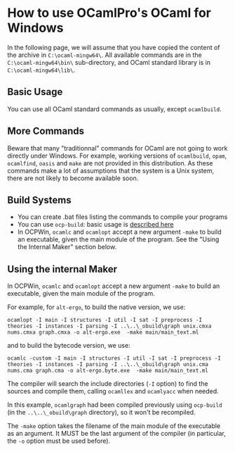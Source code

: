 # How to use OCamlPro's OCaml for Windows

In the following page, we will assume that you have copied the content
of the archive in `C:\ocaml-mingw64\`. All available commands are
in the `C:\ocaml-mingw64\bin\` sub-directory, and OCaml standard library
is in  `C:\ocaml-mingw64\lib\`.

## Basic Usage

You can use all OCaml standard commands as usually, except `ocamlbuild`.

## More Commands

Beware that many "traditionnal" commands for OCaml are not going to
work directly under Windows. For example, working versions of
`ocamlbuild`, `opam`, `ocamlfind`, `oasis` and `make` are not provided
in this distribution. As these commands make a lot of assumptions that
the system is a Unix system, there are not likely to become available
soon.

## Build Systems

* You can create .bat files listing the commands to compile your programs
* You can use `ocp-build`: basic usage is [described here](https://github.com/OCamlPro/ocpwin-distrib/blob/master/ocp-build/minimal.md)
* In OCPWin, `ocamlc` and `ocamlopt` accept a new argument `-make` to build
  an executable, given the main module of the program. See the "Using the
  Internal Maker" section below.

## Using the internal Maker

In OCPWin, `ocamlc` and `ocamlopt` accept a new argument `-make` to build
  an executable, given the main module of the program.

For example, for `alt-ergo`, to build the native version, we use:

    ocamlopt -I main -I structures -I util -I sat -I preprocess -I theories -I instances -I parsing -I ..\..\_obuild\graph unix.cmxa nums.cmxa graph.cmxa -o alt-ergo.exe  -make main/main_text.ml

and to build the bytecode version, we use:

    ocamlc -custom -I main -I structures -I util -I sat -I preprocess -I theories -I instances -I parsing -I ..\..\_obuild\graph unix.cma nums.cma graph.cma -o alt-ergo.byte.exe  -make main/main_text.ml

The compiler will search the include directories (`-I` option) to find the 
sources and compile them, calling `ocamllex` and `ocamlyacc` when needed.

In this example, `ocamlgraph` had been compiled previously using
`ocp-build` (in the `..\..\_obuild\graph` directory), so it won't be
recompiled.

The `-make` option takes the filename of the main module of the
executable as an argument. It MUST be the last argument of the
compiler (in particular, the `-o` option must be used before).





